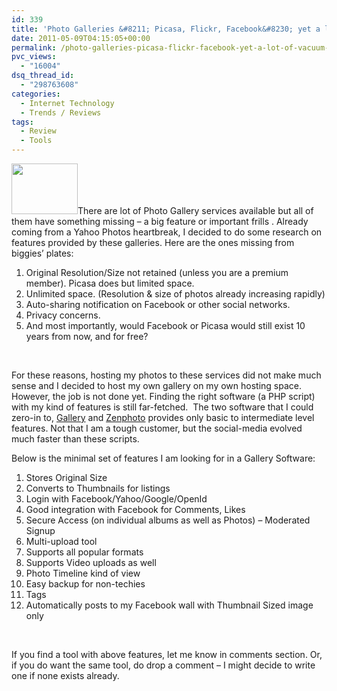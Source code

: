 ```yaml
---
id: 339
title: 'Photo Galleries &#8211; Picasa, Flickr, Facebook&#8230; yet a lot of vacuum'
date: 2011-05-09T04:15:05+00:00
permalink: /photo-galleries-picasa-flickr-facebook-yet-a-lot-of-vacuum-2011-05.html
pvc_views:
  - "16004"
dsq_thread_id:
  - "298763608"
categories:
  - Internet Technology
  - Trends / Reviews
tags:
  - Review
  - Tools
---
```

[<img class="alignleft size-full wp-image-356" src="http://www.prashantparashar.com/wp-content/uploads/2011/05/gallery.png" alt="" width="106" height="81" />](http://www.prashantparashar.com/wp-content/uploads/2011/05/gallery.png)There are lot of Photo Gallery services available but all of them have something missing &#8211; a big feature or important frills . Already coming from a Yahoo Photos heartbreak, I decided to do some research on features provided by these galleries. Here are the ones missing from biggies&#8217; plates:

  1. Original Resolution/Size not retained (unless you are a premium member). Picasa does but limited space.
  2. Unlimited space. (Resolution & size of photos already increasing rapidly)
  3. Auto-sharing notification on Facebook or other social networks.
  4. Privacy concerns.
  5. And most importantly, would Facebook or Picasa would still exist 10 years from now, and for free?

&nbsp;

For these reasons, hosting my photos to these services did not make much sense and I decided to host my own gallery on my own hosting space. However, the job is not done yet. Finding the right software (a PHP script) with my kind of features is still far-fetched.  The two software that I could zero-in to, [Gallery](http://gallery.menalto.com "Gallery3") and [Zenphoto](http://www.zenphoto.org "Zenphoto") provides only basic to intermediate level features. Not that I am a tough customer, but the social-media evolved much faster than these scripts.

Below is the minimal set of features I am looking for in a Gallery Software:

  1. Stores Original Size
  2. Converts to Thumbnails for listings
  3. Login with Facebook/Yahoo/Google/OpenId
  4. Good integration with Facebook for Comments, Likes
  5. Secure Access (on individual albums as well as Photos) &#8211; Moderated Signup
  6. Multi-upload tool
  7. Supports all popular formats
  8. Supports Video uploads as well
  9. Photo Timeline kind of view
 10. Easy backup for non-techies
 11. Tags
 12. Automatically posts to my Facebook wall with Thumbnail Sized image only

&nbsp;

If you find a tool with above features, let me know in comments section. Or, if you do want the same tool, do drop a comment &#8211; I might decide to write one if none exists already.

&nbsp;
